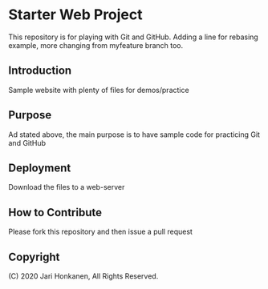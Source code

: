 # Starter Web Project

This repository is for playing with Git and GitHub. 
Adding a line for rebasing example, more changing from myfeature
branch too. 

## Introduction

Sample website with plenty of files for demos/practice

## Purpose

Ad stated above, the main purpose is to have sample code
for practicing Git and GitHub

## Deployment

Download the files to a web-server

## How to Contribute

Please fork this repository and then issue a pull request

## Copyright

(C) 2020 Jari Honkanen, All Rights Reserved. 